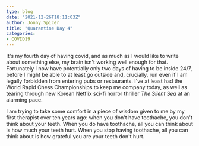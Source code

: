 ```yaml
---
type: blog
date: "2021-12-26T18:11:03Z"
author: Jonny Spicer
title: "Quarantine Day 4"
categories:
- COVID19
---
```

It's my fourth day of having covid, and as much as I would like to write about something else, my brain isn't working well enough for
that. Fortunately I now have potentially only two days of having to be inside 24/7, before I might be able to at least go outside and,
crucially, run even if I am legally forbidden from entering pubs or restaurants. I've at least had the World Rapid Chess Championships
to keep me company today, as well as tearing through new Korean Netflix sci-fi horror thriller *The Silent Sea* at an alarming pace.

I am trying to take some comfort in a piece of wisdom given to me by my first therapist over ten years ago: when you don't have
toothache, you don't think about your teeth. When you do have toothache, all you can think about is how much your teeth hurt. When you
stop having toothache, all you can think about is how grateful you are your teeth don't hurt.
